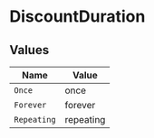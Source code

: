 # DiscountDuration


## Values

| Name        | Value       |
| ----------- | ----------- |
| `Once`      | once        |
| `Forever`   | forever     |
| `Repeating` | repeating   |